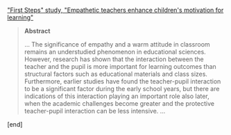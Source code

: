 ["First Steps" study, "Empathetic teachers enhance children's motivation for learning"](http://www.uef.fi/en/-/opettajan-lamminhenkisyys-kasvattaa-lasten-oppimismotivaatiota)

> **Abstract**
>
> ... The significance of empathy and a warm attitude in classroom remains an understudied phenomenon in educational sciences. However, research has shown that the interaction between the teacher and the pupil is more important for learning outcomes than structural factors such as educational materials and class sizes. Furthermore, earlier studies have found the teacher-pupil interaction to be a significant factor during the early school years, but there are indications of this interaction playing an important role also later, when the academic challenges become greater and the protective teacher-pupil interaction can be less intensive. ...

[end]